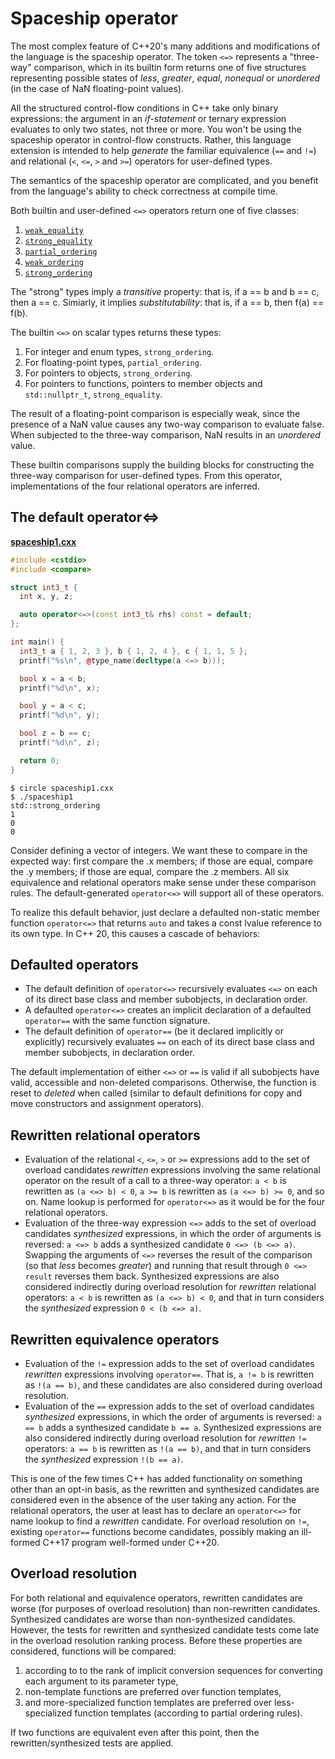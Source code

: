 # Spaceship operator

The most complex feature of C++20's many additions and modifications of the language is the spaceship operator. The token `<=>` represents a "three-way" comparison, which in its builtin form returns one of five structures representing possible states of _less_, _greater_, _equal_, _nonequal_ or _unordered_ (in the case of NaN floating-point values).

All the structured control-flow conditions in C++ take only binary expressions: the argument in an _if-statement_ or ternary expression evaluates to only two states, not three or more. You won't be using the spaceship operator in control-flow constructs. Rather, this language extension is intended to help _generate_ the familiar equivalence (`==` and `!=`) and relational (`<`, `<=`, `>` and `>=`) operators for user-defined types. 

The semantics of the spaceship operator are complicated, and you benefit from the language's ability to check correctness at compile time.

Both builtin and user-defined `<=>` operators return one of five classes:

1. [`weak_equality`](http://eel.is/c++draft/cmp.weakeq)
1. [`strong_equality`](http://eel.is/c++draft/cmp.strongeq)
1. [`partial_ordering`](http://eel.is/c++draft/cmp.partialord)
1. [`weak_ordering`](http://eel.is/c++draft/cmp.weakord)
1. [`strong_ordering`](http://eel.is/c++draft/cmp.strongord)

The "strong" types imply a _transitive_ property: that is, if a == b and b == c, then a == c. Simiarly, it implies _substitutability_: that is, if a == b, then f(a) == f(b).

The builtin `<=>` on scalar types returns these types:
1. For integer and enum types, `strong_ordering`.
1. For floating-point types, `partial_ordering`.
1. For pointers to objects, `strong_ordering`.
1. For pointers to functions, pointers to member objects and `std::nullptr_t`, `strong_equality`.

The result of a floating-point comparison is especially weak, since the presence of a NaN value causes any two-way comparison to evaluate false. When subjected to the three-way comparison, NaN results in an _unordered_ value.

These builtin comparisons supply the building blocks for constructing the three-way comparison for user-defined types. From this operator, implementations of the four relational operators are inferred.

## The default operator<=>

[**spaceship1.cxx**](spaceship1.cxx)
```cpp
#include <cstdio>
#include <compare>

struct int3_t {
  int x, y, z;

  auto operator<=>(const int3_t& rhs) const = default;
};

int main() {
  int3_t a { 1, 2, 3 }, b { 1, 2, 4 }, c { 1, 1, 5 };
  printf("%s\n", @type_name(decltype(a <=> b)));

  bool x = a < b;
  printf("%d\n", x);

  bool y = a < c;
  printf("%d\n", y);

  bool z = b == c;
  printf("%d\n", z);

  return 0;
}
```
```
$ circle spaceship1.cxx
$ ./spaceship1
std::strong_ordering
1
0
0
```

Consider defining a vector of integers. We want these to compare in the expected way: first compare the .x members; if those are equal, compare the .y members; if those are equal, compare the .z members. All six equivalence and relational operators make sense under these comparison rules. The default-generated `operator<=>` will support all of these operators.

To realize this default behavior, just declare a defaulted non-static member function `operator<=>` that returns `auto` and takes a const lvalue reference to its own type. In C++ 20, this causes a cascade of behaviors:

## Defaulted operators

* The default definition of `operator<=>` recursively evaluates `<=>` on each of its direct base class and member subobjects, in declaration order.
* A defaulted `operator<=>` creates an implicit declaration of a defaulted `operator==` with the same function signature.
* The default definition of `operator==` (be it declared implicitly or explicitly) recursively evaluates `==` on each of its direct base class and member subobjects, in declaration order.

The default implementation of either `<=>` or `==` is valid if all subobjects have valid, accessible and non-deleted comparisons. Otherwise, the function is reset to _deleted_ when called (similar to default definitions for copy and move constructors and assignment operators). 

## Rewritten relational operators

* Evaluation of the relational `<`, `<=`, `>` or `>=` expressions add to the set of overload candidates _rewritten_ expressions involving the same relational operator on the result of a call to a three-way operator: `a < b` is rewritten as `(a <=> b) < 0`, `a >= b` is rewritten as `(a <=> b) >= 0`, and so on. Name lookup is performed for `operator<=>` as it would be for the four relational operators.
* Evaluation of the three-way expression `<=>` adds to the set of overload candidates _synthesized_ expressions, in which the order of arguments is reversed: `a <=> b` adds a synthesized candidate `0 <=> (b <=> a)`. Swapping the arguments of `<=>` reverses the result of the comparison (so that _less_ becomes _greater_) and running that result through `0 <=> result` reverses them back. Synthesized expressions are also considered indirectly during overload resolution for _rewritten_ relational operators: `a < b` is rewritten as `(a <=> b) < 0`, and that in turn considers the _synthesized_ expression `0 < (b <=> a)`.

## Rewritten equivalence operators

* Evaluation of the `!=` expression adds to the set of overload candidates _rewritten_ expressions involving `operator==`. That is, `a != b` is rewritten as `!(a == b)`, and these candidates are also considered during overload resolution. 
* Evaluation of the `==` expression adds to the set of overload candidates _synthesized_ expressions, in which the order of arguments is reversed: `a == b` adds a synthesized candidate `b == a`. Synthesized expressions are also considered indirectly during overload resolution for _rewritten_ `!=` operators: `a == b` is rewritten as `!(a == b)`, and that in turn considers the _synthesized_ expression `!(b == a)`. 

This is one of the few times C++ has added functionality on something other than an opt-in basis, as the rewritten and synthesized candidates are considered even in the absence of the user taking any action. For the relational operators, the user at least has to declare an `operator<=>` for name lookup to find a _rewritten_ candidate. For overload resolution on `!=`, existing `operator==` functions become candidates, possibly making an ill-formed C++17 program well-formed under C++20.

## Overload resolution

For both relational and equivalence operators, rewritten candidates are worse (for purposes of overload resolution) than non-rewritten candidates. Synthesized candidates are worse than non-synthesized candidates. However, the tests for rewritten and synthesized candidate tests come late in the overload resolution ranking process. Before these properties are considered, functions will be compared:
1. according to to the rank of implicit conversion sequences for converting each argument to its parameter type,
1. non-template functions are preferred over function templates,
1. and more-specialized function templates are preferred over less-specialized function templates (according to partial ordering rules).

If two functions are equivalent even after this point, then the rewritten/synthesized tests are applied.


